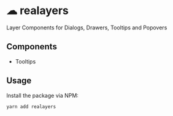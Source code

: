 # ☁ realayers
Layer Components for Dialogs, Drawers, Tooltips and Popovers

## Components
- Tooltips

## Usage
Install the package via NPM:

```
yarn add realayers
```
